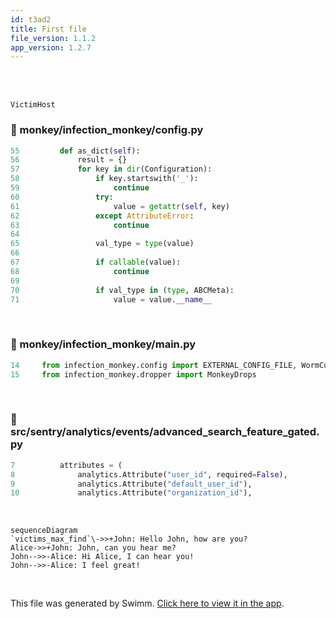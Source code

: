 ```yaml
---
id: t3ad2
title: First file
file_version: 1.1.2
app_version: 1.2.7
---
```


<br/>

<br/>

`VictimHost`<swm-token data-swm-token=":monkey/infection_monkey/model/host.py:4:2:2:`class VictimHost(object):`"/>
<!-- NOTE-swimm-snippet: the lines below link your snippet to Swimm -->
### 📄 monkey/infection_monkey/config.py
```python
55         def as_dict(self):
56             result = {}
57             for key in dir(Configuration):
58                 if key.startswith('_'):
59                     continue
60                 try:
61                     value = getattr(self, key)
62                 except AttributeError:
63                     continue
64     
65                 val_type = type(value)
66     
67                 if callable(value):
68                     continue
69     
70                 if val_type in (type, ABCMeta):
71                     value = value.__name__
```

<br/>


<!-- NOTE-swimm-snippet: the lines below link your snippet to Swimm -->
### 📄 monkey/infection_monkey/main.py
```python
14     from infection_monkey.config import EXTERNAL_CONFIG_FILE, WormConfiguration
15     from infection_monkey.dropper import MonkeyDrops
```

<br/>


<!-- NOTE-swimm-snippet: the lines below link your snippet to Swimm -->
<!-- NOTE-swimm-repo ::Z2l0aHViJTNBJTNBZnJvbnRlbmQtc3dpbW0lM0ElM0FyaWNhcmRvbG9wZXpn:: -->
### 📄 src/sentry/analytics/events/advanced_search_feature_gated.py
```python
7          attributes = (
8              analytics.Attribute("user_id", required=False),
9              analytics.Attribute("default_user_id"),
10             analytics.Attribute("organization_id"),
```

<br/>

<!--MERMAID {width:100}-->
```mermaid
sequenceDiagram
`victims_max_find`\->>+John: Hello John, how are you?
Alice->>+John: John, can you hear me?
John-->>-Alice: Hi Alice, I can hear you!
John-->>-Alice: I feel great!
```
<!--MCONTENT {content: "sequenceDiagram<br/>\n`victims_max_find`<swm-token data-swm-token=\":monkey/infection_monkey/config.py:135:1:1:`    victims_max_find = 100`\"/>\\->>+John: Hello John, how are you?<br/>\nAlice->>+John: John, can you hear me?<br/>\nJohn\\-\\-\\>>-Alice: Hi Alice, I can hear you!<br/>\nJohn\\-\\-\\>>-Alice: I feel great!<br/>"} --->

<br/>

This file was generated by Swimm. [Click here to view it in the app](https://app.swimm.io/repos/Z2l0aHViJTNBJTNBYmFja2VuZC1zd2ltbSUzQSUzQXJpY2FyZG9sb3Blemc=/docs/t3ad2).
